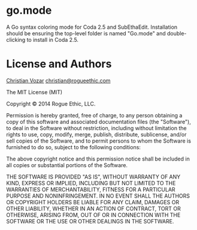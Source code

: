 # go.mode

A Go syntax coloring mode for Coda 2.5 and SubEthaEdit. Installation should be ensuring the top-level folder is named "Go.mode" and double-clicking to install in Coda 2.5.

# License and Authors

[Christian Vozar](https://twitter.com/christianvozar) <christian@rogueethic.com>

The MIT License (MIT)

Copyright © 2014 Rogue Ethic, LLC.

Permission is hereby granted, free of charge, to any person obtaining a copy of this software and associated documentation files (the "Software"), to deal in the Software without restriction, including without limitation the rights to use, copy, modify, merge, publish, distribute, sublicense, and/or sell copies of the Software, and to permit persons to whom the Software is furnished to do so, subject to the following conditions:

The above copyright notice and this permission notice shall be included in all copies or substantial portions of the Software.

THE SOFTWARE IS PROVIDED "AS IS", WITHOUT WARRANTY OF ANY KIND, EXPRESS OR IMPLIED, INCLUDING BUT NOT LIMITED TO THE WARRANTIES OF MERCHANTABILITY, FITNESS FOR A PARTICULAR PURPOSE AND NONINFRINGEMENT. IN NO EVENT SHALL THE AUTHORS OR COPYRIGHT HOLDERS BE LIABLE FOR ANY CLAIM, DAMAGES OR OTHER LIABILITY, WHETHER IN AN ACTION OF CONTRACT, TORT OR OTHERWISE, ARISING FROM, OUT OF OR IN CONNECTION WITH THE SOFTWARE OR THE USE OR OTHER DEALINGS IN THE SOFTWARE.
